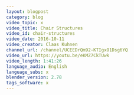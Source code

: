 ```yaml
---
layout: blogpost
category: blog
video_topic: x
video_title: Chair Structures
video_id: chair-structures
video_date: 2016-10-11
video_creator: Claas Kuhnen
channel_url: /channel/UCEEDrQm92-KTIgxO1Dsg6YQ
video_url: https://youtu.be/eKMZ7CkTUwk
video_length: 1:41:26
language_audio: English
language_subs: x
blender_version: 2.78
tags_software: x
---
```

